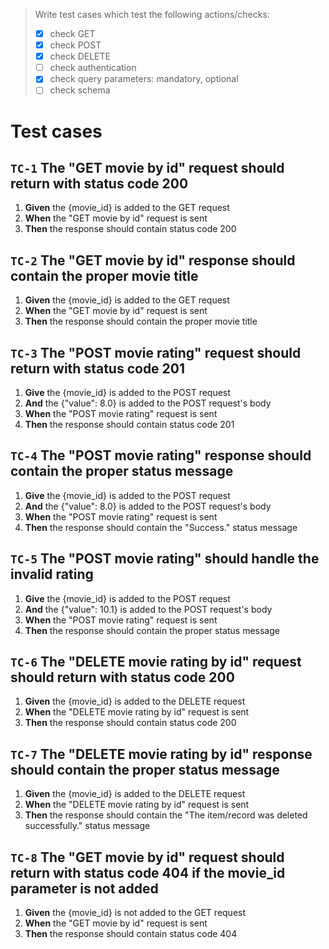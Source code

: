 > Write test cases which test the following actions/checks:
> - [x] check GET
> - [x] check POST
> - [x] check DELETE
> - [ ] check authentication
> - [x] check query parameters: mandatory, optional
> - [ ] check schema

# Test cases

## `TC-1` The "GET movie by id" request should return with status code 200
1. **Given** the {movie_id} is added to the GET request
2. **When** the "GET movie by id" request is sent
3. **Then** the response should contain status code 200

## `TC-2` The "GET movie by id" response should contain the proper movie title
1. **Given** the {movie_id} is added to the GET request
2. **When** the "GET movie by id" request is sent
3. **Then** the response should contain the proper movie title

## `TC-3` The "POST movie rating" request should return with status code 201
1. **Give** the {movie_id} is added to the POST request
2. **And** the {"value": 8.0} is added to the POST request's body
3. **When** the "POST movie rating" request is sent
4. **Then** the response should contain status code 201

## `TC-4` The "POST movie rating" response should contain the proper status message
1. **Give** the {movie_id} is added to the POST request
2. **And** the {"value": 8.0} is added to the POST request's body
3. **When** the "POST movie rating" request is sent
4. **Then** the response should contain the "Success." status message

## `TC-5` The "POST movie rating" should handle the invalid rating
1. **Give** the {movie_id} is added to the POST request
2. **And** the {"value": 10.1} is added to the POST request's body
3. **When** the "POST movie rating" request is sent
4. **Then** the response should contain the proper status message

## `TC-6` The "DELETE movie rating by id" request should return with status code 200
1. **Given** the {movie_id} is added to the DELETE request
2. **When** the "DELETE movie rating by id" request is sent
3. **Then** the response should contain status code 200

## `TC-7` The "DELETE movie rating by id" response should contain the proper status message
1. **Given** the {movie_id} is added to the DELETE request
2. **When** the "DELETE movie rating by id" request is sent
3. **Then** the response should contain the "The item/record was deleted successfully." status message

## `TC-8` The "GET movie by id" request should return with status code 404 if the movie_id parameter is not added
1. **Given** the {movie_id} is not added to the GET request
2. **When** the "GET movie by id" request is sent
3. **Then** the response should contain status code 404